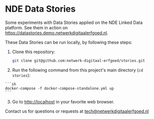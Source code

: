 # NDE Data Stories

Some experiments with Data Stories applied on the NDE Linked Data platform. See them in action on <https://datastories.demo.netwerkdigitaalerfgoed.nl>.

These Data Stories can be run locally, by following these steps:

  1. Clone this repository:

     ```sh
     git clone git@github.com:netwerk-digitaal-erfgoed/stories.git
     ```

  2. Run the following command from this project's main directory (`cd stories`):

    ```sh
    docker-compose -f docker-compose-standalone.yml up
    ```

  3. Go to <http://localhost> in your favorite web browser.

Contact us for questions or requests at tech@netwerkdigitaalerfgoed.nl
